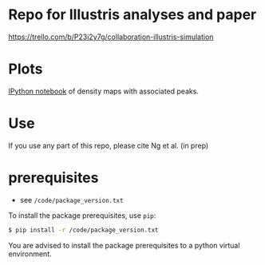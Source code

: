 # Repo for Illustris analyses and paper  
https://trello.com/b/P23i2y7g/collaboration-illustris-simulation

# Plots
[IPython
notebook](http://nbviewer.ipython.org/urls/bitbucket.org/karenyng/illustris_analyses/raw/d1aebf98fbe273e9bb750d9c829904fce9cb0495/code/analyses/visualize_Illustris_peaks_and_density.ipynb)
of density maps with associated peaks.

# Use 
If you use any part of this repo, please cite Ng et al. (in prep)


# prerequisites 
* see `/code/package_version.txt`

To install the package prerequisites, use `pip`:
```bash
$ pip install -r /code/package_version.txt
```
You are advised to install the package prerequisites to a python virtual environment.


